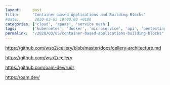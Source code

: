 ```yaml
---
layout:     post
title:      "Container-based Applications and Building Blocks"
#date:       2020-03-05 10:00:00 +0100
categories: ['cloud', 'apaas', 'service mesh'] 
tags:       ['kubernetes', 'docker', 'microservice', 'api', 'pentesting','fuzzing']
permalink:  "/2020/03/05/container-based-applications-building-blocks"
---
```


https://github.com/wso2/cellery/blob/master/docs/cellery-architecture.md


https://github.com/wso2/cellery


https://github.com/oam-dev/rudr


https://oam.dev/


<!-- more -->
